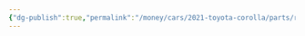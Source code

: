 ```yaml
---
{"dg-publish":true,"permalink":"/money/cars/2021-toyota-corolla/parts/remote/","created":"Jan 28, 2024, 2:55 PM"}
---
```

